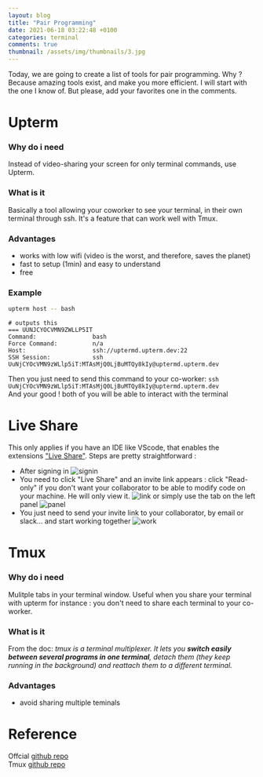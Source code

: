 ```yaml
---
layout: blog
title: "Pair Programming"
date: 2021-06-18 03:22:48 +0100
categories: terminal
comments: true
thumbnail: /assets/img/thumbnails/3.jpg
---
```


Today, we are going to create a list of tools for pair programming. Why ? Because amazing tools exist, and make you more efficient. I will start with the one I know of. But please, add your favorites one in the comments.

# Upterm

### Why do i need

Instead of video-sharing your screen for only terminal commands, use Upterm.

### What is it

Basically a tool allowing your coworker to see your terminal, in their own terminal through ssh. It's a feature that can work well with Tmux.

### Advantages

- works with low wifi (video is the worst, and therefore, saves the planet)
- fast to setup (1min) and easy to understand
- free

### Example

```Bash
upterm host -- bash
```

```
# outputs this
=== UUNJCYOCVMN9ZWLLP5IT
Command:                bash
Force Command:          n/a
Host:                   ssh://uptermd.upterm.dev:22
SSH Session:            ssh UuNjCYOcVMN9zWLlp5iT:MTAsMjQ0LjBuMTQy8kIy@uptermd.upterm.dev
```

Then you just need to send this command to your co-worker:
`ssh UuNjCYOcVMN9zWLlp5iT:MTAsMjQ0LjBuMTQy8kIy@uptermd.upterm.dev`  
And your good ! both of you will be able to interact with the terminal

# Live Share

This only applies if you have an IDE like VScode, that enables the extensions ["Live Share"](https://docs.microsoft.com/en-us/visualstudio/liveshare/).
Steps are pretty straightforward :

- After signing in
  ![signin](https://docs.microsoft.com/en-us/visualstudio/liveshare/media/vscode-sign-in-toast.png)
- You need to click "Live Share" and an invite link appears : click "Read-only" if you don't want your collaborator to be able to modify code on your machine. He will only view it.
  ![link](https://docs.microsoft.com/en-us/visualstudio/liveshare/media/vscode-share-button-new.png)
  or simply use the tab on the left panel
  ![panel](https://docs.microsoft.com/en-us/visualstudio/liveshare/media/vscode-read-only-viewlet.png)
- You just need to send your invite link to your collaborator, by email or slack... and start working together
  ![work](https://visualstudio.microsoft.com/wp-content/uploads/2018/11/v2-Edit-Comp_FINAL-optimized840.gif)

# Tmux

### Why do i need

Mulitple tabs in your terminal window. Useful when you share your terminal with upterm for instance : you don't need to share each terminal to your co-worker.

### What is it

From the doc: _tmux is a terminal multiplexer. It lets you **switch easily between several programs in one terminal**, detach them (they keep running in the background) and reattach them to a different terminal._

### Advantages

- avoid sharing multiple teminals

# Reference

Offcial [github repo](https://github.com/owenthereal/upterm)  
Tmux [github repo](https://github.com/tmux/tmux/wiki)

